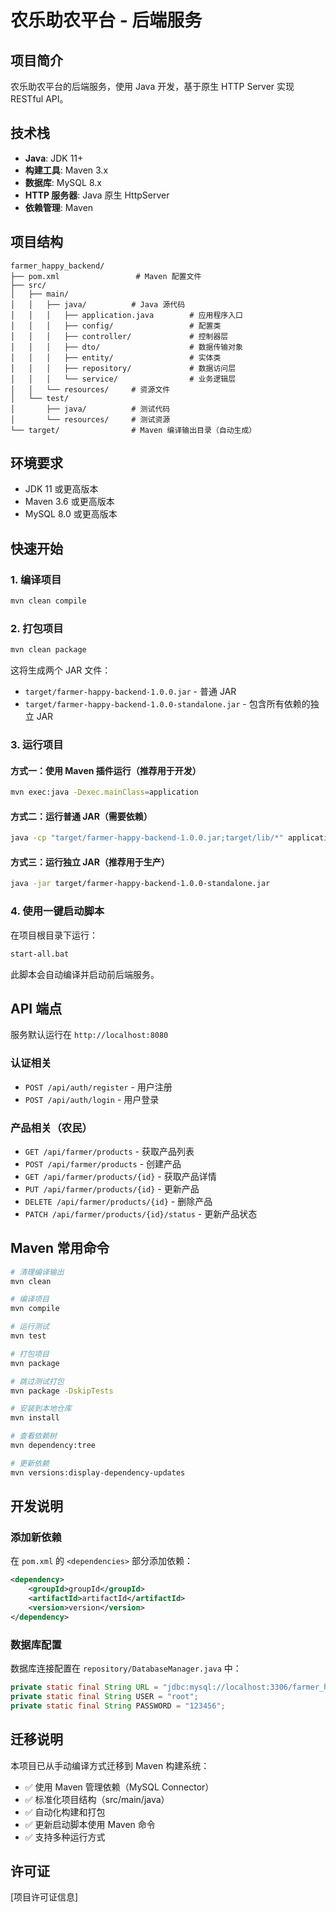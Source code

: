 # 农乐助农平台 - 后端服务

## 项目简介

农乐助农平台的后端服务，使用 Java 开发，基于原生 HTTP Server 实现 RESTful API。

## 技术栈

- **Java**: JDK 11+
- **构建工具**: Maven 3.x
- **数据库**: MySQL 8.x
- **HTTP 服务器**: Java 原生 HttpServer
- **依赖管理**: Maven

## 项目结构

```
farmer_happy_backend/
├── pom.xml                 # Maven 配置文件
├── src/
│   ├── main/
│   │   ├── java/          # Java 源代码
│   │   │   ├── application.java        # 应用程序入口
│   │   │   ├── config/                 # 配置类
│   │   │   ├── controller/             # 控制器层
│   │   │   ├── dto/                    # 数据传输对象
│   │   │   ├── entity/                 # 实体类
│   │   │   ├── repository/             # 数据访问层
│   │   │   └── service/                # 业务逻辑层
│   │   └── resources/     # 资源文件
│   └── test/
│       ├── java/          # 测试代码
│       └── resources/     # 测试资源
└── target/                # Maven 编译输出目录（自动生成）
```

## 环境要求

- JDK 11 或更高版本
- Maven 3.6 或更高版本
- MySQL 8.0 或更高版本

## 快速开始

### 1. 编译项目

```bash
mvn clean compile
```

### 2. 打包项目

```bash
mvn clean package
```

这将生成两个 JAR 文件：
- `target/farmer-happy-backend-1.0.0.jar` - 普通 JAR
- `target/farmer-happy-backend-1.0.0-standalone.jar` - 包含所有依赖的独立 JAR

### 3. 运行项目

#### 方式一：使用 Maven 插件运行（推荐用于开发）

```bash
mvn exec:java -Dexec.mainClass=application
```

#### 方式二：运行普通 JAR（需要依赖）

```bash
java -cp "target/farmer-happy-backend-1.0.0.jar;target/lib/*" application
```

#### 方式三：运行独立 JAR（推荐用于生产）

```bash
java -jar target/farmer-happy-backend-1.0.0-standalone.jar
```

### 4. 使用一键启动脚本

在项目根目录下运行：

```bash
start-all.bat
```

此脚本会自动编译并启动前后端服务。

## API 端点

服务默认运行在 `http://localhost:8080`

### 认证相关
- `POST /api/auth/register` - 用户注册
- `POST /api/auth/login` - 用户登录

### 产品相关（农民）
- `GET /api/farmer/products` - 获取产品列表
- `POST /api/farmer/products` - 创建产品
- `GET /api/farmer/products/{id}` - 获取产品详情
- `PUT /api/farmer/products/{id}` - 更新产品
- `DELETE /api/farmer/products/{id}` - 删除产品
- `PATCH /api/farmer/products/{id}/status` - 更新产品状态

## Maven 常用命令

```bash
# 清理编译输出
mvn clean

# 编译项目
mvn compile

# 运行测试
mvn test

# 打包项目
mvn package

# 跳过测试打包
mvn package -DskipTests

# 安装到本地仓库
mvn install

# 查看依赖树
mvn dependency:tree

# 更新依赖
mvn versions:display-dependency-updates
```

## 开发说明

### 添加新依赖

在 `pom.xml` 的 `<dependencies>` 部分添加依赖：

```xml
<dependency>
    <groupId>groupId</groupId>
    <artifactId>artifactId</artifactId>
    <version>version</version>
</dependency>
```

### 数据库配置

数据库连接配置在 `repository/DatabaseManager.java` 中：

```java
private static final String URL = "jdbc:mysql://localhost:3306/farmer_happy";
private static final String USER = "root";
private static final String PASSWORD = "123456";
```

## 迁移说明

本项目已从手动编译方式迁移到 Maven 构建系统：

- ✅ 使用 Maven 管理依赖（MySQL Connector）
- ✅ 标准化项目结构（src/main/java）
- ✅ 自动化构建和打包
- ✅ 更新启动脚本使用 Maven 命令
- ✅ 支持多种运行方式

## 许可证

[项目许可证信息]

